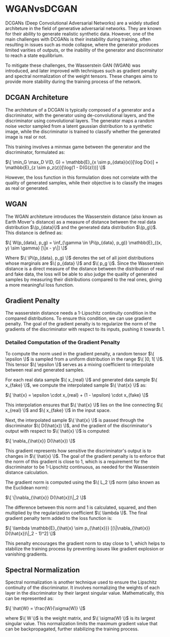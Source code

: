 # WGANvsDCGAN

DCGANs (Deep Convolutional Adversarial Networks) are a widely studied architeture in the field of generative adversarial networks. They are known for their ability to generate realistic synthetic data. However, one of the main challenges with DCGANs is their instability during training, often resulting in issues such as mode collapse, where the generator produces limited varities of outputs, or the inability of the generator and discriminator to reach a state equilibrium.

To mitigate these challenges, the Wasserstein GAN (WGAN) was introduced, and later improved with techniques such as gradient penalty and spectral normalization of the weight tensors. These changes aims to provide more stability during the training process of the network.

## DCGAN Architeture

The architeture of a DCGAN is typically composed of a generator and a discriminator, with the generator using de-convolutional layers, and the discriminator using convolutional layers. The generator maps a random noise vector sampled from a latent gaussian distribution to a synthetic image, while the discriminator is trained to classify whether the generated image is real or not.

This training involves a minmax game between the generator and the discriminator, formulated as:

$\[ \min_G \max_D V(D, G) = \mathbb{E}_{x \sim p_{data}(x)}[\log D(x)] + \mathbb{E}_{z \sim p_z(z)}[\log(1 - D(G(z)))] \]$

However, the loss function in this formulation does not correlate with the quality of generated samples, while their objective is to classify the images as real or generated.

## WGAN

The WGAN architeture introduces the Wasserstein distance (also known as Earth Mover's distance) as a measure of distance between the real data distribution $\(p_{data}\)$ and the generated data distribution $\(p_g\)$. This distance is defined as:

$\[ W(p_{data}, p_g) = \inf_{\gamma \in \Pi(p_{data}, p_g)} \mathbb{E}_{(x, y) \sim \gamma} [\|x - y\|] \]$


Where $\( \Pi(p_{data}, p_g) \)$ denotes the set of all joint distributions whose marginals are $\( p_{data} \)$ and $\( p_g \)$. 
Since the Wasserstein distance is a direct measure of the distance between the distribution of real and fake data, the loss will be able to also judge the quality of generated samples by measuring their distributions compared to the real ones, giving a more meaningful loss function.

## Gradient Penalty 

The wasserstein distance needs a 1-Lipschitz continuity condition in the compared distributions. To ensure this condition, we can use gradient penalty. The goal of the gradient penalty is to regularize the norm of the gradients of the discriminator with respect to its inputs, pushing it towards 1.

### Detailed Computation of the Gradient Penalty

To compute the norm used in the gradient penalty, a random tensor $\( \epsilon \)$ is sampled from a uniform distribution in the range $\( ]0, 1[ \)$. This tensor $\( \epsilon \)$ serves as a mixing coefficient to interpolate between real and generated samples.

For each real data sample $\( x_{real} \)$ and generated data sample $\( x_{fake} \)$, we compute the interpolated sample $\( \hat{x} \)$ as:

$\[ \hat{x} = \epsilon \cdot x_{real} + (1 - \epsilon) \cdot x_{fake} \]$

This interpolation ensures that $\( \hat{x} \)$ lies on the line connecting $\( x_{real} \)$ and $\( x_{fake} \)$ in the input space. 

Next, the interpolated sample $\( \hat{x} \)$ is passed through the discriminator $\( D(\hat{x}) \)$, and the gradient of the discriminator's output with respect to $\( \hat{x} \)$ is computed:

$\[ \nabla_{\hat{x}} D(\hat{x}) \]$

This gradient represents how sensitive the discriminator's output is to changes in $\( \hat{x} \)$. The goal of the gradient penalty is to enforce that the norm of this gradient is close to 1, which is a requirement for the discriminator to be 1-Lipschitz continuous, as needed for the Wasserstein distance calculation.

The gradient norm is computed using the $\( L_2 \)$ norm (also known as the Euclidean norm):

$\[ \|\nabla_{\hat{x}} D(\hat{x})\|_2 \]$

The difference between this norm and 1 is calculated, squared, and then multiplied by the regularization coefficient $\( \lambda \)$. The final gradient penalty term added to the loss function is:

$\[ \lambda \mathbb{E}_{\hat{x} \sim p_{\hat{x}}} [(\|\nabla_{\hat{x}} D(\hat{x})\|_2 - 1)^2] \]$

This penalty encourages the gradient norm to stay close to 1, which helps to stabilize the training process by preventing issues like gradient explosion or vanishing gradients. 

## Spectral Normalization

Spectral normalization is another technique used to ensure the Lipschitz continuity of the discriminator. It involves normalizing the weights of each layer in the discriminator by their largest singular value. Mathematically, this can be represented as:

$\[ \hat{W} = \frac{W}{\sigma(W)} \]$

where $\( W \)$ is the weight matrix, and $\( \sigma(W) \)$ is its largest singular value. This normalization limits the maximum gradient value that can be backpropagated, further stabilizing the training process.
